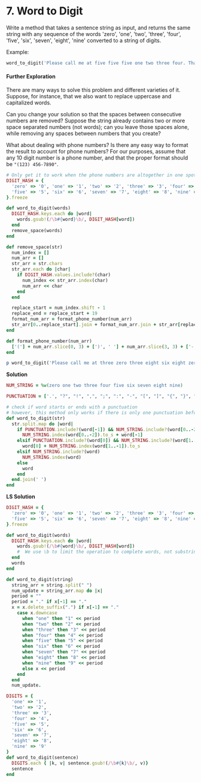 # 7. Word to Digit

Write a method that takes a sentence string as input, and returns the same string with any sequence of the words 'zero', 'one', 'two', 'three', 'four', 'five', 'six', 'seven', 'eight', 'nine' converted to a string of digits.

Example:



```ruby
word_to_digit('Please call me at five five five one two three four. Thanks.') == 'Please call me at 5 5 5 1 2 3 4. Thanks.''
```

#### Further Exploration

There are many ways to solve this problem and different varieties of it. Suppose, for instance, that we also want to replace uppercase and capitalized words.

Can you change your solution so that the spaces between consecutive numbers are removed? Suppose the string already contains two or more space separated numbers (not words); can you leave those spaces alone, while removing any spaces between numbers that you create?

What about dealing with phone numbers? Is there any easy way to format the result to account for phone numbers? For our purposes, assume that any 10 digit number is a phone number, and that the proper format should be `"(123) 456-7890"`.

```ruby
# Only get it to work when the phone numbers are altogether in one spot
DIGIT_HASH = {
  'zero' => '0', 'one' => '1', 'two' => '2', 'three' => '3', 'four' => '4',
  'five' => '5', 'six' => '6', 'seven' => '7', 'eight' => '8', 'nine' => '9'
}.freeze

def word_to_digit(words)
  DIGIT_HASH.keys.each do |word|
    words.gsub!(/\b#{word}\b/, DIGIT_HASH[word])
  end
  remove_space(words)
end

def remove_space(str)
  num_index = []
  num_arr = []
  str_arr = str.chars
  str_arr.each do |char|
    if DIGIT_HASH.values.include?(char)
      num_index << str_arr.index(char)
      num_arr << char
    end
  end

  replace_start = num_index.shift - 1
  replace_end = replace_start + 19
  format_num_arr = format_phone_number(num_arr)
  str_arr[0..replace_start].join + format_num_arr.join + str_arr[replace_end..-1].join
end

def format_phone_number(num_arr)
  ['('] + num_arr.slice(0, 3) + [')', ' '] + num_arr.slice(3, 3) + ['-'] + num_arr.slice(6, 4)
end

p word_to_digit('Please call me at three zero three eight six eight zero five two six. Thanks.')
```



**Solution**

```ruby
NUM_STRING = %w(zero one two three four five six seven eight nine)

PUNCTUATION = ['.', "?", "!", ",", ";", ":", "-", "[", "]", "{", "}", "(", ")", "'", "\"", "..."]

# check if word starts or ends with a punctuation
# however, this method only works if there is only one punctuation before or after the word to be converted
def word_to_digit(str)
  str.split.map do |word|
    if PUNCTUATION.include?(word[-1]) && NUM_STRING.include?(word[0..-2])
      NUM_STRING.index(word[0..-2]).to_s + word[-1]
    elsif PUNCTUATION.include?(word[0]) && NUM_STRING.include?(word[1..-1])
      word[0] + NUM_STRING.index(word[1..-1]).to_s
    elsif NUM_STRING.include?(word)
      NUM_STRING.index(word)
    else
      word
    end
  end.join(' ')
end
```

**LS Solution**

```ruby
DIGIT_HASH = {
  'zero' => '0', 'one' => '1', 'two' => '2', 'three' => '3', 'four' => '4',
  'five' => '5', 'six' => '6', 'seven' => '7', 'eight' => '8', 'nine' => '9'
}.freeze

def word_to_digit(words)
  DIGIT_HASH.keys.each do |word|
    words.gsub!(/\b#{word}\b/, DIGIT_HASH[word])
    #  We use \b to limit the operation to complete words, not substrings. For instance, if the phrase/sentence passed into the method has the word "freight" in it, we won't replace it. If we don't use \b, we would convert "freight" to "fr8".
  end
  words
end
```

```ruby
def word_to_digit(string)
  string_arr = string.split(" ")
  num_update = string_arr.map do |x|
  period = ""
  period = "." if x[-1] == "."
  x = x.delete_suffix(".") if x[-1] == "."
    case x.downcase
      when "one" then "1" << period
      when "two" then "2" << period
      when "three" then "3" << period
      when "four" then "4" << period
      when "five" then "5" << period
      when "six" then "6" << period
      when "seven" then "7" << period
      when "eight" then "8" << period
      when "nine" then "9" << period
      else x << period
    end
  end
  num_update.
```

```ruby
DIGITS = {
  'one' => '1',
  'two' => '2',
  'three' => '3',
  'four' => '4',
  'five' => '5',
  'six' => '6',
  'seven' => '7',
  'eight' => '8',
  'nine' => '9'
}
def word_to_digit(sentence)
  DIGITS.each { |k, v| sentence.gsub!(/\b#{k}\b/, v)}
  sentence
end
```

